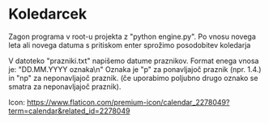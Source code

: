 # Koledarcek
 
 Zagon programa v root-u projekta z "python engine.py". Po vnosu novega leta ali novega datuma s pritiskom enter sprožimo posodobitev koledarja
 
 V datoteko "prazniki.txt" napišemo datume praznikov. Format enega vnosa je: "DD.MM.YYYY oznaka\n" Oznaka je "p" za ponavljajoč praznik (npr. 1.4.) in "np" za neponavljajoč praznik. (če uporabimo poljubno drugo oznako se smatra za neponavljajoč praznik).


Icon: https://www.flaticon.com/premium-icon/calendar_2278049?term=calendar&related_id=2278049
